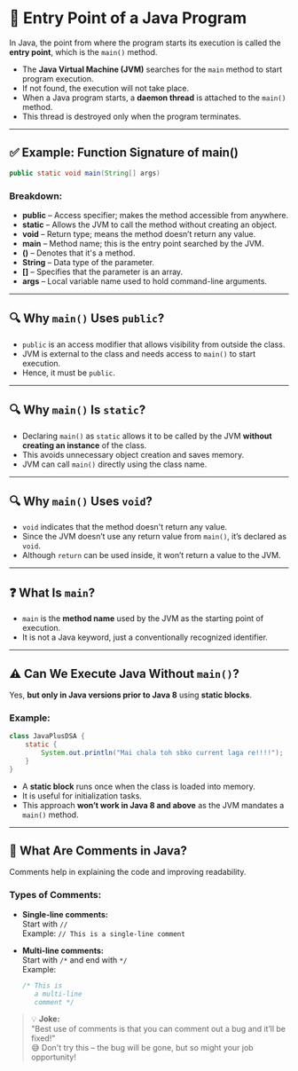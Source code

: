 # 📌 Entry Point of a Java Program

In Java, the point from where the program starts its execution is called the **entry point**, which is the `main()` method.

- The **Java Virtual Machine (JVM)** searches for the `main` method to start program execution.
- If not found, the execution will not take place.
- When a Java program starts, a **daemon thread** is attached to the `main()` method.
- This thread is destroyed only when the program terminates.

---

## ✅ Example: Function Signature of main()

```java
public static void main(String[] args)
```

### Breakdown:
- **public** – Access specifier; makes the method accessible from anywhere.
- **static** – Allows the JVM to call the method without creating an object.
- **void** – Return type; means the method doesn’t return any value.
- **main** – Method name; this is the entry point searched by the JVM.
- **()** – Denotes that it's a method.
- **String** – Data type of the parameter.
- **[]** – Specifies that the parameter is an array.
- **args** – Local variable name used to hold command-line arguments.

---

## 🔍 Why `main()` Uses `public`?

- `public` is an access modifier that allows visibility from outside the class.
- JVM is external to the class and needs access to `main()` to start execution.
- Hence, it must be `public`.

---

## 🔍 Why `main()` Is `static`?

- Declaring `main()` as `static` allows it to be called by the JVM **without creating an instance** of the class.
- This avoids unnecessary object creation and saves memory.
- JVM can call `main()` directly using the class name.

---

## 🔍 Why `main()` Uses `void`?

- `void` indicates that the method doesn't return any value.
- Since the JVM doesn’t use any return value from `main()`, it’s declared as `void`.
- Although `return` can be used inside, it won’t return a value to the JVM.

---

## ❓ What Is `main`?

- `main` is the **method name** used by the JVM as the starting point of execution.
- It is not a Java keyword, just a conventionally recognized identifier.

---

## ⚠️ Can We Execute Java Without `main()`?

Yes, **but only in Java versions prior to Java 8** using **static blocks**.

### Example:
```java
class JavaPlusDSA {
    static {
        System.out.println("Mai chala toh sbko current laga re!!!!");
    }
}
```

- A **static block** runs once when the class is loaded into memory.
- It is useful for initialization tasks.
- This approach **won’t work in Java 8 and above** as the JVM mandates a `main()` method.

---

## 💬 What Are Comments in Java?

Comments help in explaining the code and improving readability.

### Types of Comments:

- **Single-line comments:**  
  Start with `//`  
  Example: `// This is a single-line comment`

- **Multi-line comments:**  
  Start with `/*` and end with `*/`  
  Example:
  ```java
  /* This is
     a multi-line
     comment */
  ```

> 💡 **Joke:**  
> "Best use of comments is that you can comment out a bug and it’ll be fixed!"  
> 😅 Don't try this – the bug will be gone, but so might your job opportunity!
